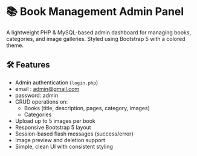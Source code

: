 
# 📚 Book Management Admin Panel

A lightweight PHP & MySQL-based admin dashboard for managing books, categories, and image galleries. Styled using Bootstrap 5 with a colored theme.

## 🛠 Features

- Admin authentication (`login.php`)
- email : admin@gmail.com
- password: admin
- CRUD operations on:
  - Books (title, description, pages, category, images)
  - Categories
- Upload up to 5 images per book
- Responsive Bootstrap 5 layout
- Session-based flash messages (success/error)
- Image preview and deletion support
- Simple, clean UI with consistent styling

